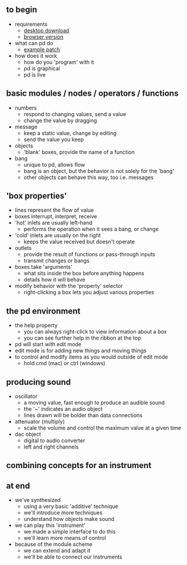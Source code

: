 ## to begin
- requirements
    - [desktop download](www.puredata.info)
    - [browser version](https://purrdata.glitch.me)
- what can pd do
    - [example patch](https://www.youtube.com/watch?v=V1E52x15RYU)
- how does it work
    - how do you 'program' with it
    - pd is graphical
    - pd is live

## basic modules / nodes / operators / functions
- numbers
    - respond to changing values, send a value
    - change the value by dragging
- message
    - keep a static value, change by editing
    - send the value you keep
- objects
    - 'blank' boxes, provide the name of a function
- bang
    - unique to pd, allows flow
    - bang is an object, but the behavior is not solely for the 'bang'
    - other objects can behave this way, too i.e. messages

## 'box properties'
- lines represent the flow of value
- boxes interrupt, interpret, receive
- 'hot' inlets are usually left-hand
    - performs the operation when it sees a bang, or change
- 'cold' inlets are usually on the right
    - keeps the value received but doesn't operate
- outlets
    - provide the result of functions or pass-through inputs
    - transmit changes or bangs
- boxes take 'arguments'
    - what sits inside the box before anything happens
    - details how it will behave
- modify behavior with the 'property' selector
    - right-clicking a box lets you adjust various properties

## the pd environment
- the help property
    - you can always right-click to view information about a box
    - you can see further help in the ribbon at the top
- pd will start with edit mode
- edit mode is for adding new things and moving things
- to control and modify items as you would outside of edit mode
    - hold cmd (mac) or ctrl (windows)

## producing sound
- oscillator
    - a moving value, fast enough to produce an audible sound
    - the '~' indicates an audio object
    - lines drawn will be bolder than data connections
- attenuator (multiply)
    - scale the volume and control the maximum value at a given time
- dac object
    - digital to audio converter
    - left and right channels

## combining concepts for an instrument

## at end
- we've synthesized
    - using a very basic 'additive' technique
    - we'll introduce more techniques
    - understand how objects make sound
- we can play this 'instrument'
    - we made a simple interface to do this
    - we'll learn more means of control
- because of the module scheme
    - we can extend and adapt it
    - we'll be able to connect our instruments
